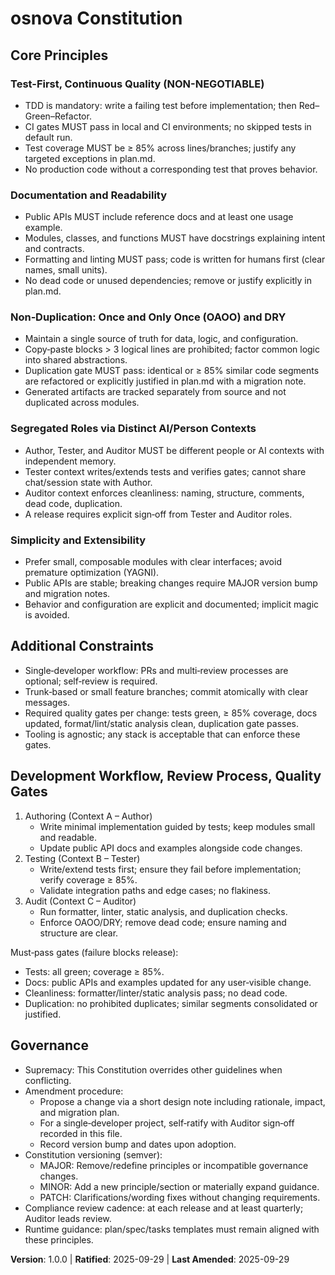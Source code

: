 <!--
Sync Impact Report
- Version change: n/a → 1.0.0
- Modified principles: none (initial adoption)
- Added sections:
  • Core Principles (5)
  • Additional Constraints
  • Development Workflow & Quality Gates
  • Governance
- Templates reviewed:
  • .specify/templates/plan-template.md — ✅ aligned (Constitution Check gates compatible)
  • .specify/templates/spec-template.md — ✅ aligned (testable requirements emphasis)
  • .specify/templates/tasks-template.md — ✅ aligned (duplication removal present)
- Follow-ups: none
-->

# osnova Constitution

## Core Principles

### Test-First, Continuous Quality (NON-NEGOTIABLE)
- TDD is mandatory: write a failing test before implementation; then Red–Green–Refactor.
- CI gates MUST pass in local and CI environments; no skipped tests in default run.
- Test coverage MUST be ≥ 85% across lines/branches; justify any targeted exceptions in plan.md.
- No production code without a corresponding test that proves behavior.

### Documentation and Readability
- Public APIs MUST include reference docs and at least one usage example.
- Modules, classes, and functions MUST have docstrings explaining intent and contracts.
- Formatting and linting MUST pass; code is written for humans first (clear names, small units).
- No dead code or unused dependencies; remove or justify explicitly in plan.md.

### Non‑Duplication: Once and Only Once (OAOO) and DRY
- Maintain a single source of truth for data, logic, and configuration.
- Copy‑paste blocks > 3 logical lines are prohibited; factor common logic into shared abstractions.
- Duplication gate MUST pass: identical or ≥ 85% similar code segments are refactored or
  explicitly justified in plan.md with a migration note.
- Generated artifacts are tracked separately from source and not duplicated across modules.

### Segregated Roles via Distinct AI/Person Contexts
- Author, Tester, and Auditor MUST be different people or AI contexts with independent memory.
- Tester context writes/extends tests and verifies gates; cannot share chat/session state with Author.
- Auditor context enforces cleanliness: naming, structure, comments, dead code, duplication.
- A release requires explicit sign‑off from Tester and Auditor roles.

### Simplicity and Extensibility
- Prefer small, composable modules with clear interfaces; avoid premature optimization (YAGNI).
- Public APIs are stable; breaking changes require MAJOR version bump and migration notes.
- Behavior and configuration are explicit and documented; implicit magic is avoided.

## Additional Constraints
- Single‑developer workflow: PRs and multi‑review processes are optional; self‑review is required.
- Trunk‑based or small feature branches; commit atomically with clear messages.
- Required quality gates per change: tests green, ≥ 85% coverage, docs updated,
  format/lint/static analysis clean, duplication gate passes.
- Tooling is agnostic; any stack is acceptable that can enforce these gates.

## Development Workflow, Review Process, Quality Gates
1) Authoring (Context A – Author)
   - Write minimal implementation guided by tests; keep modules small and readable.
   - Update public API docs and examples alongside code changes.
2) Testing (Context B – Tester)
   - Write/extend tests first; ensure they fail before implementation; verify coverage ≥ 85%.
   - Validate integration paths and edge cases; no flakiness.
3) Audit (Context C – Auditor)
   - Run formatter, linter, static analysis, and duplication checks.
   - Enforce OAOO/DRY; remove dead code; ensure naming and structure are clear.

Must‑pass gates (failure blocks release):
- Tests: all green; coverage ≥ 85%.
- Docs: public APIs and examples updated for any user‑visible change.
- Cleanliness: formatter/linter/static analysis pass; no dead code.
- Duplication: no prohibited duplicates; similar segments consolidated or justified.

## Governance
- Supremacy: This Constitution overrides other guidelines when conflicting.
- Amendment procedure:
  - Propose a change via a short design note including rationale, impact, and migration plan.
  - For a single‑developer project, self‑ratify with Auditor sign‑off recorded in this file.
  - Record version bump and dates upon adoption.
- Constitution versioning (semver):
  - MAJOR: Remove/redefine principles or incompatible governance changes.
  - MINOR: Add a new principle/section or materially expand guidance.
  - PATCH: Clarifications/wording fixes without changing requirements.
- Compliance review cadence: at each release and at least quarterly; Auditor leads review.
- Runtime guidance: plan/spec/tasks templates must remain aligned with these principles.

**Version**: 1.0.0 | **Ratified**: 2025-09-29 | **Last Amended**: 2025-09-29
